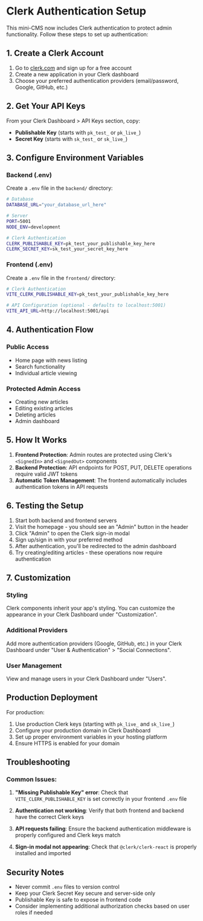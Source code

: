 # Clerk Authentication Setup

This mini-CMS now includes Clerk authentication to protect admin functionality. Follow these steps to set up authentication:

## 1. Create a Clerk Account

1. Go to [clerk.com](https://clerk.com) and sign up for a free account
2. Create a new application in your Clerk dashboard
3. Choose your preferred authentication providers (email/password, Google, GitHub, etc.)

## 2. Get Your API Keys

From your Clerk Dashboard > API Keys section, copy:

- **Publishable Key** (starts with `pk_test_` or `pk_live_`)
- **Secret Key** (starts with `sk_test_` or `sk_live_`)

## 3. Configure Environment Variables

### Backend (.env)
Create a `.env` file in the `backend/` directory:

```bash
# Database
DATABASE_URL="your_database_url_here"

# Server
PORT=5001
NODE_ENV=development

# Clerk Authentication
CLERK_PUBLISHABLE_KEY=pk_test_your_publishable_key_here
CLERK_SECRET_KEY=sk_test_your_secret_key_here
```

### Frontend (.env)
Create a `.env` file in the `frontend/` directory:

```bash
# Clerk Authentication
VITE_CLERK_PUBLISHABLE_KEY=pk_test_your_publishable_key_here

# API Configuration (optional - defaults to localhost:5001)
VITE_API_URL=http://localhost:5001/api
```

## 4. Authentication Flow

### Public Access
- Home page with news listing
- Search functionality
- Individual article viewing

### Protected Admin Access
- Creating new articles
- Editing existing articles  
- Deleting articles
- Admin dashboard

## 5. How It Works

1. **Frontend Protection**: Admin routes are protected using Clerk's `<SignedIn>` and `<SignedOut>` components
2. **Backend Protection**: API endpoints for POST, PUT, DELETE operations require valid JWT tokens
3. **Automatic Token Management**: The frontend automatically includes authentication tokens in API requests

## 6. Testing the Setup

1. Start both backend and frontend servers
2. Visit the homepage - you should see an "Admin" button in the header
3. Click "Admin" to open the Clerk sign-in modal
4. Sign up/sign in with your preferred method
5. After authentication, you'll be redirected to the admin dashboard
6. Try creating/editing articles - these operations now require authentication

## 7. Customization

### Styling
Clerk components inherit your app's styling. You can customize the appearance in your Clerk Dashboard under "Customization".

### Additional Providers
Add more authentication providers (Google, GitHub, etc.) in your Clerk Dashboard under "User & Authentication" > "Social Connections".

### User Management
View and manage users in your Clerk Dashboard under "Users".

## Production Deployment

For production:

1. Use production Clerk keys (starting with `pk_live_` and `sk_live_`)
2. Configure your production domain in Clerk Dashboard
3. Set up proper environment variables in your hosting platform
4. Ensure HTTPS is enabled for your domain

## Troubleshooting

### Common Issues:

1. **"Missing Publishable Key" error**: Check that `VITE_CLERK_PUBLISHABLE_KEY` is set correctly in your frontend `.env` file

2. **Authentication not working**: Verify that both frontend and backend have the correct Clerk keys

3. **API requests failing**: Ensure the backend authentication middleware is properly configured and Clerk keys match

4. **Sign-in modal not appearing**: Check that `@clerk/clerk-react` is properly installed and imported

## Security Notes

- Never commit `.env` files to version control
- Keep your Clerk Secret Key secure and server-side only
- Publishable Key is safe to expose in frontend code
- Consider implementing additional authorization checks based on user roles if needed 
